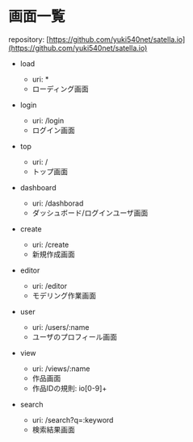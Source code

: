 # 画面一覧
repository: [https://github.com/yuki540net/satella.io](https://github.com/yuki540net/satella.io)

- load
	- uri: *
	- ローディング画面

- login
	- uri: /login
	- ログイン画面

- top
	- uri: /
	- トップ画面

- dashboard
	- uri: /dashborad
	- ダッシュボード/ログインユーザ画面

- create
	- uri: /create
	- 新規作成画面

- editor
	- uri: /editor
	- モデリング作業画面

- user
	- uri: /users/:name
	- ユーザのプロフィール画面

- view
	- uri: /views/:name
	- 作品画面
	- 作品IDの規則: io[0-9]+

- search
	- uri: /search?q=:keyword
	- 検索結果画面
